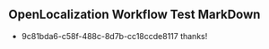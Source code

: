 ## OpenLocalization Workflow Test MarkDown
* 9c81bda6-c58f-488c-8d7b-cc18ccde8117 thanks!

<!--HONumber=Jul16_HO4-->


